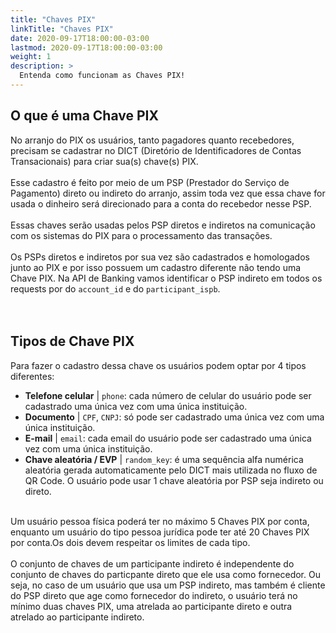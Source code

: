 ```yaml
---
title: "Chaves PIX"
linkTitle: "Chaves PIX"
date: 2020-09-17T18:00:00-03:00
lastmod: 2020-09-17T18:00:00-03:00
weight: 1
description: >
  Entenda como funcionam as Chaves PIX!
---
```


## O que é uma Chave PIX

No arranjo do PIX os usuários, tanto pagadores quanto recebedores, precisam se cadastrar no DICT (Diretório de Identificadores de Contas Transacionais) para criar sua(s) chave(s) PIX. 
<br><br>
Esse cadastro é feito por meio de um PSP (Prestador do Serviço de Pagamento)  direto ou indireto do arranjo, assim toda vez que essa chave for usada o dinheiro será direcionado para a conta do recebedor nesse PSP.
<br><br>
Essas chaves serão usadas pelos PSP diretos e indiretos na comunicação com os sistemas do PIX para o processamento das transações. 
<br><br>
Os PSPs diretos e indiretos por sua vez são cadastrados e homologados junto ao PIX e por isso possuem um cadastro diferente não tendo uma Chave PIX. Na API de Banking vamos identificar o PSP indireto em todos os requests por do `account_id` e do  `participant_ispb`.
<br> <br> <br>

## Tipos de Chave PIX

Para fazer o cadastro dessa chave os usuários podem optar por 4 tipos diferentes:<br>
- **Telefone celular** |  `phone`: cada número de celular do usuário pode ser cadastrado uma única vez com uma única instituição.<br>
- **Documento** | `CPF`, `CNPJ`: só pode ser cadastrado uma única vez com uma única instituição.<br>
- **E-mail** | `email`: cada email do usuário pode ser cadastrado uma única vez com uma única instituição.<br>
- **Chave aleatória / EVP** | `random_key`: é uma sequência alfa numérica aleatória gerada automaticamente pelo DICT mais utilizada no fluxo de QR Code. O usuário pode usar 1 chave aleatória por PSP seja indireto ou direto.<br>
<br>
Um usuário pessoa física poderá ter no máximo 5 Chaves PIX por conta, enquanto um usuário do tipo pessoa jurídica pode ter até 20 Chaves PIX por conta.Os dois devem respeitar os limites de cada tipo.
<br><br>
O conjunto de chaves de um participante indireto é independente do conjunto de chaves do particpante direto que ele usa como fornecedor. Ou seja, no caso de um usuário que usa um PSP indireto, mas também é cliente do PSP direto que age como fornecedor do indireto, o usuário terá no mínimo duas chaves PIX, uma atrelada ao participante direto e outra atrelado ao participante indireto. 
<br>



